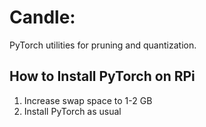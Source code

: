 # Candle: 
PyTorch utilities for pruning and quantization.

## How to Install PyTorch on RPi
1. Increase swap space to 1-2 GB
2. Install PyTorch as usual
